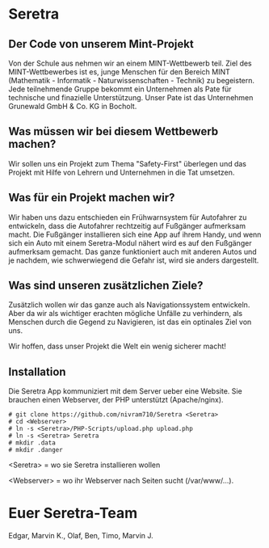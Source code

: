 # Seretra

## Der Code von unserem Mint-Projekt

Von der Schule aus nehmen wir an einem MINT-Wettbewerb teil.
Ziel des MINT-Wettbewerbes ist es, junge Menschen für den Bereich
MINT (Mathematik - Informatik - Naturwissenschaften - Technik) zu
begeistern. Jede teilnehmende Gruppe bekommt ein Unternehmen als
Pate für technische und finazielle Unterstützung. Unser Pate ist
das Unternehmen Grunewald GmbH & Co. KG in Bocholt.

## Was müssen wir bei diesem Wettbewerb machen?
Wir sollen uns ein Projekt zum Thema "Safety-First" überlegen und
das Projekt mit Hilfe von Lehrern und Unternehmen in die Tat umsetzen.

## Was für ein Projekt machen wir?
Wir haben uns dazu entschieden ein Frühwarnsystem für Autofahrer zu 
entwickeln, dass die Autofahrer rechtzeitig auf Fußgänger aufmerksam
macht. Die Fußgänger installieren sich eine App auf ihrem Handy, und 
wenn sich ein Auto mit einem Seretra-Modul nähert wird es auf den 
Fußgänger aufmerksam gemacht. Das ganze funktioniert auch mit anderen
Autos und je nachdem, wie schwerwiegend die Gefahr ist, wird sie anders
dargestellt.

## Was sind unseren zusätzlichen Ziele?
Zusätzlich wollen wir das ganze auch als Navigationssystem entwickeln.
Aber da wir als wichtiger erachten mögliche Unfälle zu verhindern, als
Menschen durch die Gegend zu Navigieren, ist das ein optinales Ziel von uns.

Wir hoffen, dass unser Projekt die Welt ein wenig sicherer macht!

## Installation
Die Seretra App kommuniziert mit dem Server ueber eine Website. Sie brauchen
einen Webserver, der PHP unterstützt (Apache/nginx).
```
# git clone https://github.com/nivram710/Seretra <Seretra>
# cd <Webserver>
# ln -s <Seretra>/PHP-Scripts/upload.php upload.php
# ln -s <Seretra> Seretra
# mkdir .data
# mkdir .danger
```
\<Seretra\> = wo sie Seretra installieren wollen

\<Webserver\> = wo ihr Webserver nach Seiten sucht (/var/www/...).

# Euer Seretra-Team 
Edgar, Marvin K., Olaf, Ben, Timo, Marvin J.
